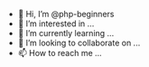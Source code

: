 - 👋 Hi, I’m @php-beginners
- 👀 I’m interested in ...
- 🌱 I’m currently learning ...
- 💞️ I’m looking to collaborate on ...
- 📫 How to reach me ...

<!---
php-beginners/php-beginners is a ✨ special ✨ repository because its `README.md` (this file) appears on your GitHub profile.
You can click the Preview link to take a look at your changes.
--->
